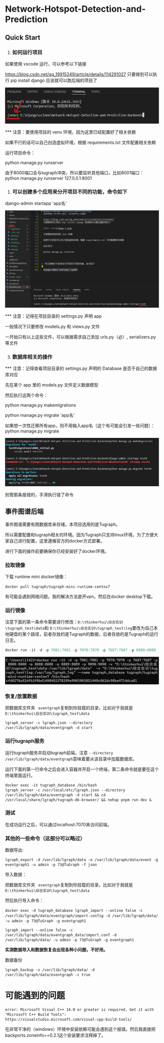 # Network-Hotspot-Detection-and-Prediction

## Quick Start

1. ### 如何运行项目

  如果使用 vscode 运行，可以参考以下链接

  https://blog.csdn.net/qq_19915249/article/details/114291027
  只要做到可以执行 pip install django 应该就可以跑后端的项目了

  ![alt text](image\README\image-1.png)

  *** 注意：要使用项目的 venv 环境，因为这里已经配置好了相关依赖

  如果不行的话可以自己创造虚拟环境，根据 requirements.txt 文件配置相关依赖

  运行项目命令：

  python manage.py runserver

由于8000端口会与tugraph冲突，所以要监听其他端口，比如8001端口：
python manage.py runserver 127.0.0.1:8001

1. ### 可以创建多个应用来分开项目不同的功能，命令如下

  django-admin startapp 'app名'

  ![alt text](image\README\image.png)

  *** 注意：记得在项目目录的 settings.py 声明 app

  一般情况下只要修改 models.py 和 views.py 文件

  一开始只有以上这些文件，可以根据需求自己添加 urls.py（必）, serializers.py 等文件

3. ### 数据库相关的操作

  *** 注意：记得查看项目目录的 settings.py 声明的 Database 是否于自己的数据库对应

  先在某个 app 里的 models.py 文件定义数据模型

  然后执行这两个命令：

  python manage.py makemigrations

  python manage.py migrate 'app名'

如果想一次性迁移所有app，则不用输入app名（这个有可能会引发一些问题）：python manage.py migrate

  ![alt text](image\README\image-2.png)

  别管那条报错的，手滑执行错了命令

## 事件图谱后端

事件图谱需要有图数据库来存储，本项目选用的是Tugraph。

所以需要配置和tugraph相关的环境。因为Tugraph只支持linux环境，为了方便大家自己进行配置，这里遵循官方的docker方式部署。

进行下面的操作前要确保你已经安装好了docker环境。

### 拉取镜像

下载 runtime mini docker镜像：

`docker pull tugraph/tugraph-mini-runtime-centos7`

有可能会遇到网络问题。我的解决方法是开vpn，然后在docker desktop下载。

### 运行镜像

注意下面的第一条命令需要进行修改：`D:\thinkerhui\综合实训\tugraph_test\data`和 `D:\thinkerhui\综合实训\tugraph_test\log`要改为自己本地硬盘的某个路径，前者存放的是Tugraph的数据，后者存放的是Tugraph的运行日志。

```PowerShell
docker run -it -d -p 7001:7001 -p 7070:7070 -p 7687:7687 -p 8000:8000 -p 8888:8888 -p 8889:8889 -p 9090:9090 -v "D:\thinkerhui\综合实训\tugraph_test\data:/var/lib/lgraph/data"  -v "D:\thinkerhui\综合实训\tugraph_test\log:/var/log/lgraph_log" --name tugraph_database tugraph/tugraph-mini-runtime-centos7 /bin/bash

```

![1719307063170](image/README/1719307063170.png)

### 恢复/放置数据

把数据库文件夹 ` eventgraph`复制到你挂载的目录，比如对于我就是  `D:\thinkerhui\综合实训\tugraph_test\data`

```
lgraph_server -c lgraph.json --directory /var/lib/lgraph/data/eventgraph -d start
```

### 运行tugraph服务

运行tugraph服务并启动tugraph前端，注意 `--directory /var/lib/lgraph/data/eventgraph`意味着要从该目录中加载数据库。

运行下面的第一行命令之后会进入容器并开启一个终端，第二条命令就是要在这个终端里面运行。

```
docker exec -it tugraph_database /bin/bash
lgraph_server -c /usr/local/etc/lgraph.json --directory /var/lib/lgraph/data/eventgraph -d start && cd /usr/local/share/lgraph/tugraph-db-browser/ && nohup pnpm run dev &
```

### 测试

在成功运行之后，可以通过localhost:7070来访问前端。

### 其他的一些命令（这部分可以略过）

数据导出:

```
lgraph_export -d /var/lib/lgraph/data -e /var/lib/lgraph/data/event -g eventgraph1 -u admin -p 73@TuGraph -f json
```

导入数据：

把数据库文件夹 ` eventgraph`复制到你挂载的目录，比如对于我就是  `D:\thinkerhui\综合实训\tugraph_test\data`

然后执行导入命令：

`docker exec -d tugraph_database lgraph_import --online false -c /var/lib/lgraph/data/eventgraph/import.config -d /var/lib/lgraph/data/ -u admin -p 73@TuGraph -g eventgraph1  `

```shell
lgraph_import --online false -c /var/lib/lgraph/data/eventgraph_data/import.conf -d /var/lib/lgraph/data/ -u admin -p 73@TuGraph -g eventgraph1
```

**实测数据导入和数据恢复会出现各种小问题，不好用。**

数据备份

```
lgraph_backup -s /var/lib/lgraph/data/ -d /var/lib/lgraph/data/eventgraph -c true
```

# 可能遇到的问题

```
error: Microsoft Visual C++ 14.0 or greater is required. Get it with "Microsoft C++ Build Tools": https://visualstudio.microsoft.com/visual-cpp-build-tools/
```

在非常干净的（windows）环境中安装依赖可能会遇到这个报错。然后我直接把backports.zoneinfo==0.2.1这个安装要求注释掉了。
